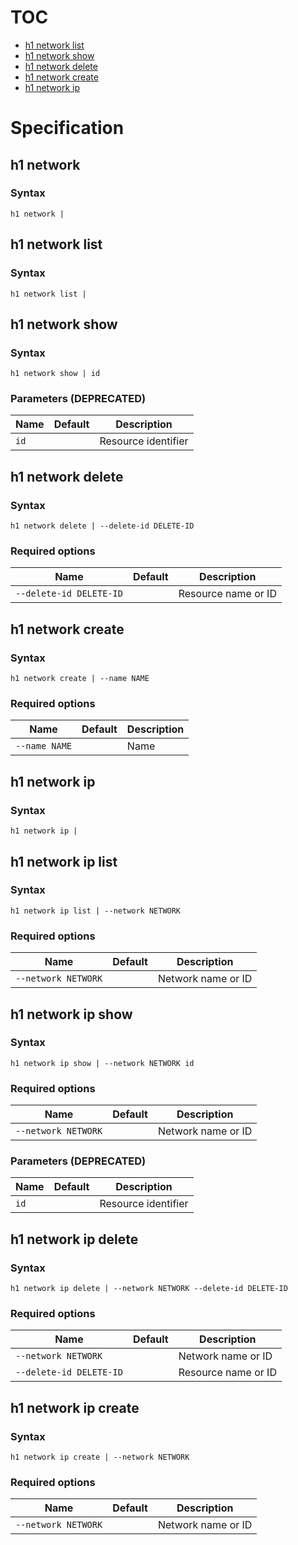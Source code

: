 # TOC

* [h1 network list](#h1-network-list)
* [h1 network show](#h1-network-show)
* [h1 network delete](#h1-network-delete)
* [h1 network create](#h1-network-create)
* [h1 network ip](#h1-network-ip)


# Specification

## h1 network

### Syntax

```h1 network | ```

## h1 network list

### Syntax

```h1 network list | ```

## h1 network show

### Syntax

```h1 network show | id```

### Parameters (DEPRECATED)

| Name | Default | Description | 
| ---- | ------- | ----------- |
| ```id``` |  | Resource identifier |

## h1 network delete

### Syntax

```h1 network delete | --delete-id DELETE-ID```

### Required options

| Name | Default | Description | 
| ---- | ------- | ----------- |
| ```--delete-id DELETE-ID``` |  | Resource name or ID |

## h1 network create

### Syntax

```h1 network create | --name NAME```

### Required options

| Name | Default | Description | 
| ---- | ------- | ----------- |
| ```--name NAME``` |  | Name |

## h1 network ip

### Syntax

```h1 network ip | ```

## h1 network ip list

### Syntax

```h1 network ip list | --network NETWORK```

### Required options

| Name | Default | Description | 
| ---- | ------- | ----------- |
| ```--network NETWORK``` |  | Network name or ID |

## h1 network ip show

### Syntax

```h1 network ip show | --network NETWORK id```

### Required options

| Name | Default | Description | 
| ---- | ------- | ----------- |
| ```--network NETWORK``` |  | Network name or ID |

### Parameters (DEPRECATED)

| Name | Default | Description | 
| ---- | ------- | ----------- |
| ```id``` |  | Resource identifier |

## h1 network ip delete

### Syntax

```h1 network ip delete | --network NETWORK --delete-id DELETE-ID```

### Required options

| Name | Default | Description | 
| ---- | ------- | ----------- |
| ```--network NETWORK``` |  | Network name or ID |
| ```--delete-id DELETE-ID``` |  | Resource name or ID |

## h1 network ip create

### Syntax

```h1 network ip create | --network NETWORK```

### Required options

| Name | Default | Description | 
| ---- | ------- | ----------- |
| ```--network NETWORK``` |  | Network name or ID |

